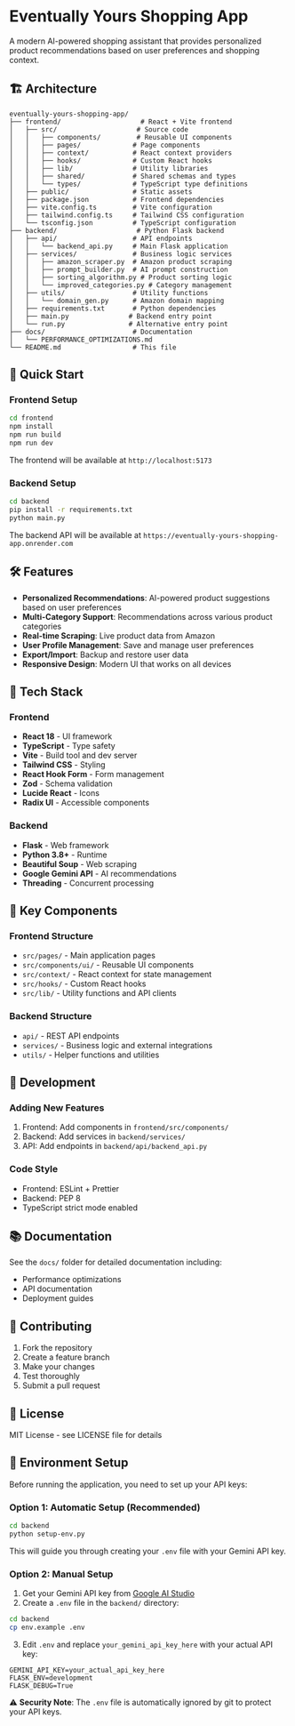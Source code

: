 # Eventually Yours Shopping App

A modern AI-powered shopping assistant that provides personalized product recommendations based on user preferences and shopping context.

## 🏗️ Architecture

```
eventually-yours-shopping-app/
├── frontend/                    # React + Vite frontend
│   ├── src/                    # Source code
│   │   ├── components/         # Reusable UI components
│   │   ├── pages/             # Page components
│   │   ├── context/           # React context providers
│   │   ├── hooks/             # Custom React hooks
│   │   ├── lib/               # Utility libraries
│   │   ├── shared/            # Shared schemas and types
│   │   └── types/             # TypeScript type definitions
│   ├── public/                # Static assets
│   ├── package.json           # Frontend dependencies
│   ├── vite.config.ts         # Vite configuration
│   ├── tailwind.config.ts     # Tailwind CSS configuration
│   └── tsconfig.json          # TypeScript configuration
├── backend/                    # Python Flask backend
│   ├── api/                   # API endpoints
│   │   └── backend_api.py     # Main Flask application
│   ├── services/              # Business logic services
│   │   ├── amazon_scraper.py  # Amazon product scraping
│   │   ├── prompt_builder.py  # AI prompt construction
│   │   ├── sorting_algorithm.py # Product sorting logic
│   │   └── improved_categories.py # Category management
│   ├── utils/                 # Utility functions
│   │   └── domain_gen.py      # Amazon domain mapping
│   ├── requirements.txt       # Python dependencies
│   ├── main.py               # Backend entry point
│   └── run.py                # Alternative entry point
├── docs/                      # Documentation
│   └── PERFORMANCE_OPTIMIZATIONS.md
└── README.md                  # This file
```

## 🚀 Quick Start

### Frontend Setup

```bash
cd frontend
npm install
npm run build
npm run dev
```

The frontend will be available at `http://localhost:5173`

### Backend Setup

```bash
cd backend
pip install -r requirements.txt
python main.py
```

The backend API will be available at `https://eventually-yours-shopping-app.onrender.com`

## 🛠️ Features

- **Personalized Recommendations**: AI-powered product suggestions based on user preferences
- **Multi-Category Support**: Recommendations across various product categories
- **Real-time Scraping**: Live product data from Amazon
- **User Profile Management**: Save and manage user preferences
- **Export/Import**: Backup and restore user data
- **Responsive Design**: Modern UI that works on all devices

## 🧩 Tech Stack

### Frontend
- **React 18** - UI framework
- **TypeScript** - Type safety
- **Vite** - Build tool and dev server
- **Tailwind CSS** - Styling
- **React Hook Form** - Form management
- **Zod** - Schema validation
- **Lucide React** - Icons
- **Radix UI** - Accessible components

### Backend
- **Flask** - Web framework
- **Python 3.8+** - Runtime
- **Beautiful Soup** - Web scraping
- **Google Gemini API** - AI recommendations
- **Threading** - Concurrent processing

## 📁 Key Components

### Frontend Structure
- `src/pages/` - Main application pages
- `src/components/ui/` - Reusable UI components
- `src/context/` - React context for state management
- `src/hooks/` - Custom React hooks
- `src/lib/` - Utility functions and API clients

### Backend Structure
- `api/` - REST API endpoints
- `services/` - Business logic and external integrations
- `utils/` - Helper functions and utilities

## 🔧 Development

### Adding New Features
1. Frontend: Add components in `frontend/src/components/`
2. Backend: Add services in `backend/services/`
3. API: Add endpoints in `backend/api/backend_api.py`

### Code Style
- Frontend: ESLint + Prettier
- Backend: PEP 8
- TypeScript strict mode enabled

## 📚 Documentation

See the `docs/` folder for detailed documentation including:
- Performance optimizations
- API documentation
- Deployment guides

## 🤝 Contributing

1. Fork the repository
2. Create a feature branch
3. Make your changes
4. Test thoroughly
5. Submit a pull request

## 📄 License

MIT License - see LICENSE file for details

## 🔑 Environment Setup

Before running the application, you need to set up your API keys:

### Option 1: Automatic Setup (Recommended)
```bash
cd backend
python setup-env.py
```
This will guide you through creating your `.env` file with your Gemini API key.

### Option 2: Manual Setup
1. Get your Gemini API key from [Google AI Studio](https://makersuite.google.com/app/apikey)
2. Create a `.env` file in the `backend/` directory:
```bash
cd backend
cp env.example .env
```
3. Edit `.env` and replace `your_gemini_api_key_here` with your actual API key:
```
GEMINI_API_KEY=your_actual_api_key_here
FLASK_ENV=development
FLASK_DEBUG=True
```

⚠️ **Security Note**: The `.env` file is automatically ignored by git to protect your API keys.